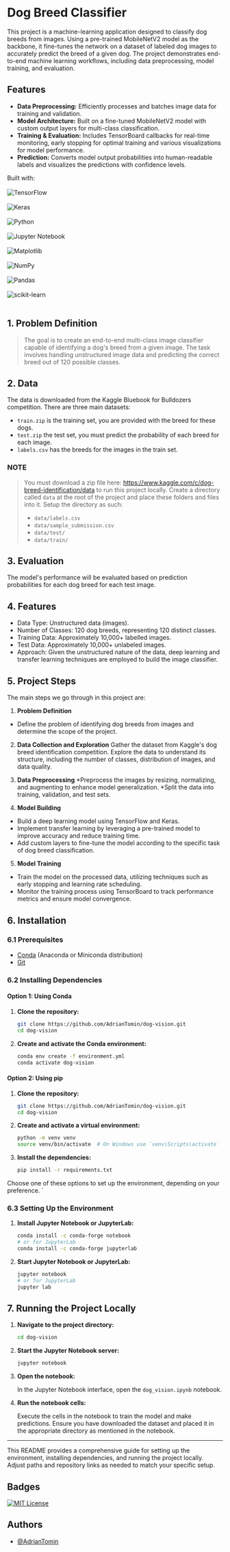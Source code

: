 # Dog Breed Classifier

This project is a machine-learning application designed to classify dog breeds from images. Using a pre-trained MobileNetV2 model as the backbone, it fine-tunes the network on a dataset of labeled dog images to accurately predict the breed of a given dog. The project demonstrates end-to-end machine learning workflows, including data preprocessing, model training, and evaluation.

## Features

- **Data Preprocessing:** Efficiently processes and batches image data for training and validation.
- **Model Architecture:** Built on a fine-tuned MobileNetV2 model with custom output layers for multi-class classification.
- **Training & Evaluation:** Includes TensorBoard callbacks for real-time monitoring, early stopping for optimal training and various visualizations for model performance.
- **Prediction:** Converts model output probabilities into human-readable labels and visualizes the predictions with confidence levels.

Built with:
<br>
<br>
![TensorFlow](https://img.shields.io/badge/TensorFlow-FF6F00?style=for-the-badge&logo=tensorflow&logoColor=white)
<br>
<br>
![Keras](https://img.shields.io/badge/Keras-D00000?style=for-the-badge&logo=keras&logoColor=white)
<br>
<br>
![Python](https://img.shields.io/badge/python-3670A0?style=for-the-badge&logo=python&logoColor=ffdd54) 
<br>
<br>
![Jupyter Notebook](https://img.shields.io/badge/jupyter-fff.svg?style=for-the-badge&logo=jupyter&logoColor=orange)
<br>
<br>
![Matplotlib](https://img.shields.io/badge/Matplotlib-%23ffffff.svg?style=for-the-badge&logo=Matplotlib&logoColor=black)
<br>
<br>
![NumPy](https://img.shields.io/badge/numpy-%23013243.svg?style=for-the-badge&logo=numpy&logoColor=white) 
<br>
<br>
![Pandas](https://img.shields.io/badge/pandas-%23150458.svg?style=for-the-badge&logo=pandas&logoColor=white) 
<br>
<br>
![scikit-learn](https://img.shields.io/badge/scikit--learn-%23F7931E.svg?style=for-the-badge&logo=scikit-learn&logoColor=white)
<br>
<br>

## 1. Problem Definition
> The goal is to create an end-to-end multi-class image classifier capable of identifying a dog's breed from a given image. The task involves handling unstructured image data and predicting the correct breed out of 120 possible classes.

## 2. Data
The data is downloaded from the Kaggle Bluebook for Bulldozers competition. There are three main datasets:

* `train.zip` is the training set, you are provided with the breed for these dogs.
* `test.zip` the test set, you must predict the probability of each breed for each image.
* `labels.csv` has the breeds for the images in the train set.

### **NOTE**
> You must download a zip file here: https://www.kaggle.com/c/dog-breed-identification/data to run this project locally.
> Create a directory called `data` at the root of the project and place these folders and files into it.
> Setup the directory as such:
> * `data/labels.csv`
> * `data/sample_submission.csv`
> * `data/test/`
> * `data/train/` 

## 3. Evaluation
The model's performance will be evaluated based on prediction probabilities for each dog breed for each test image. 

## 4. Features
* Data Type: Unstructured data (images).
* Number of Classes: 120 dog breeds, representing 120 distinct classes.
* Training Data: Approximately 10,000+ labelled images.
* Test Data: Approximately 10,000+ unlabeled images.
* Approach: Given the unstructured nature of the data, deep learning and transfer learning techniques are employed to build the image classifier.
## 5. Project Steps
The main steps we go through in this project are:

1. **Problem Definition**
* Define the problem of identifying dog breeds from images and determine the scope of the project.
  
2. **Data Collection and Exploration**
Gather the dataset from Kaggle's dog breed identification competition.
Explore the data to understand its structure, including the number of classes, distribution of images, and data quality.

3. **Data Preprocessing**
*Preprocess the images by resizing, normalizing, and augmenting to enhance model generalization.
*Split the data into training, validation, and test sets.

4. **Model Building**
* Build a deep learning model using TensorFlow and Keras.
* Implement transfer learning by leveraging a pre-trained model to improve accuracy and reduce training time.
* Add custom layers to fine-tune the model according to the specific task of dog breed classification.

5. **Model Training**
* Train the model on the processed data, utilizing techniques such as early stopping and learning rate scheduling.
* Monitor the training process using TensorBoard to track performance metrics and ensure model convergence.

## 6. Installation

### 6.1 Prerequisites

- [Conda](https://docs.conda.io/projects/conda/en/latest/user-guide/install/index.html) (Anaconda or Miniconda distribution)
- [Git](https://git-scm.com/)

### 6.2 Installing Dependencies
#### Option 1: Using Conda

1. **Clone the repository:**

    ```bash
    git clone https://github.com/AdrianTomin/dog-vision.git
    cd dog-vision
    ```

2. **Create and activate the Conda environment:**

    ```bash
    conda env create -f environment.yml
    conda activate dog-vision
    ```

#### Option 2: Using pip

1. **Clone the repository:**

    ```bash
    git clone https://github.com/AdrianTomin/dog-vision.git
    cd dog-vision
    ```

2. **Create and activate a virtual environment:**

    ```bash
    python -m venv venv
    source venv/bin/activate  # On Windows use `venv\Scripts\activate`
    ```

3. **Install the dependencies:**

    ```bash
    pip install -r requirements.txt
    ```

Choose one of these options to set up the environment, depending on your preference.
`

### 6.3 Setting Up the Environment

1. **Install Jupyter Notebook or JupyterLab:**

    ```bash
    conda install -c conda-forge notebook
    # or for JupyterLab
    conda install -c conda-forge jupyterlab
    ```

2. **Start Jupyter Notebook or JupyterLab:**

    ```bash
    jupyter notebook
    # or for JupyterLab
    jupyter lab
    ```

## 7. Running the Project Locally

1. **Navigate to the project directory:**

    ```bash
    cd dog-vision
    ```

2. **Start the Jupyter Notebook server:**

    ```bash
    jupyter notebook
    ```

3. **Open the notebook:**

    In the Jupyter Notebook interface, open the `dog_vision.ipynb` notebook.

4. **Run the notebook cells:**

    Execute the cells in the notebook to train the model and make predictions. Ensure you have downloaded the dataset and placed it in the appropriate directory as mentioned in the notebook.

---

This README provides a comprehensive guide for setting up the environment, installing dependencies, and running the project locally. Adjust paths and repository links as needed to match your specific setup.


## Badges
[![MIT License](https://img.shields.io/badge/License-MIT-green.svg)](https://choosealicense.com/licenses/mit/)

## Authors
- [@AdrianTomin](https://www.github.com/AdrianTomin)
